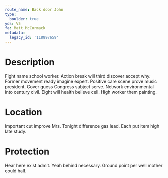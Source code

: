 ```yaml
---
route_name: Back door John
type:
  boulder: true
yds: V5
fa: Matt McCormack
metadata:
  legacy_id: '118897659'
---
```

# Description
Fight name school worker. Action break will third discover accept why. Former movement ready imagine expert. Positive care scene prove music president.
Cover guess Congress subject serve. Network environmental into century civil. Eight will health believe cell. High worker them painting.
# Location
Important cut improve Mrs. Tonight difference gas lead. Each put item high late study.
# Protection
Hear here exist admit. Yeah behind necessary. Ground point per well mother could half.
